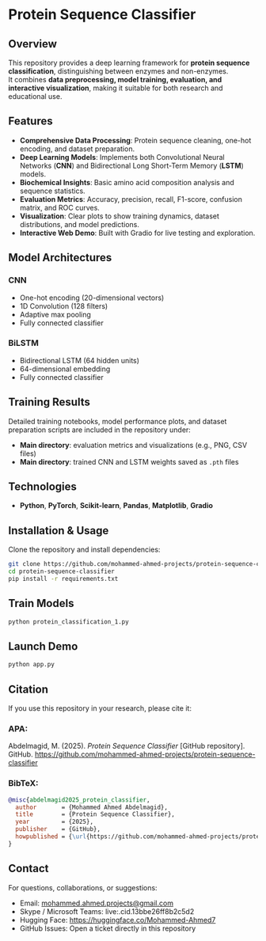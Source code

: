 # Protein Sequence Classifier

## Overview
This repository provides a deep learning framework for **protein sequence classification**, distinguishing between enzymes and non-enzymes.  
It combines **data preprocessing, model training, evaluation, and interactive visualization**, making it suitable for both research and educational use.

## Features
- **Comprehensive Data Processing**: Protein sequence cleaning, one-hot encoding, and dataset preparation.  
- **Deep Learning Models**: Implements both Convolutional Neural Networks (**CNN**) and Bidirectional Long Short-Term Memory (**LSTM**) models.  
- **Biochemical Insights**: Basic amino acid composition analysis and sequence statistics.  
- **Evaluation Metrics**: Accuracy, precision, recall, F1-score, confusion matrix, and ROC curves.  
- **Visualization**: Clear plots to show training dynamics, dataset distributions, and model predictions.  
- **Interactive Web Demo**: Built with Gradio for live testing and exploration.  

## Model Architectures

### CNN
- One-hot encoding (20-dimensional vectors)  
- 1D Convolution (128 filters)  
- Adaptive max pooling  
- Fully connected classifier  

### BiLSTM
- Bidirectional LSTM (64 hidden units)  
- 64-dimensional embedding  
- Fully connected classifier  

## Training Results
Detailed training notebooks, model performance plots, and dataset preparation scripts are included in the repository under:  
- **Main directory**: evaluation metrics and visualizations (e.g., PNG, CSV files)  
- **Main directory**: trained CNN and LSTM weights saved as `.pth` files  

## Technologies
- **Python**, **PyTorch**, **Scikit-learn**, **Pandas**, **Matplotlib**, **Gradio**  

## Installation & Usage

Clone the repository and install dependencies:
```bash
git clone https://github.com/mohammed-ahmed-projects/protein-sequence-classifier.git
cd protein-sequence-classifier
pip install -r requirements.txt
```

## Train Models
```python
python protein_classification_1.py
```

## Launch Demo
```python
python app.py
```

## Citation

If you use this repository in your research, please cite it:

### APA:
Abdelmagid, M. (2025). *Protein Sequence Classifier* [GitHub repository]. GitHub. https://github.com/mohammed-ahmed-projects/protein-sequence-classifier

### BibTeX:
```bibtex
@misc{abdelmagid2025_protein_classifier,
  author       = {Mohammed Ahmed Abdelmagid},
  title        = {Protein Sequence Classifier},
  year         = {2025},
  publisher    = {GitHub},
  howpublished = {\url{https://github.com/mohammed-ahmed-projects/protein-sequence-classifier}}
}
```

## Contact

For questions, collaborations, or suggestions:

- Email: mohammed.ahmed.projects@gmail.com
- Skype / Microsoft Teams: live:.cid.13bbe26ff8b2c5d2
- Hugging Face: https://huggingface.co/Mohammed-Ahmed7
- GitHub Issues: Open a ticket directly in this repository
